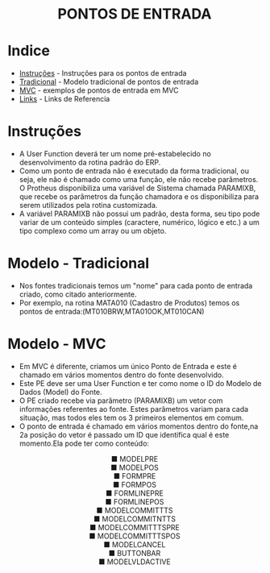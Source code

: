<h1 align="center">
    PONTOS DE ENTRADA
</h1>

# Indice

* [Instruções](#Instruções) - Instruções para os pontos de entrada
* [Tradicional](#Tradicional) - Modelo tradicional de pontos de entrada
* [MVC](#MVC) - exemplos de pontos de entrada em MVC
* [Links](#Links) - Links de Referencia 

# Instruções

- A User Function deverá ter um nome pré-estabelecido no desenvolvimento da rotina padrão do ERP. 
- Como um ponto de entrada não é executado da forma tradicional, ou seja, ele não é chamado como uma função, ele não recebe parâmetros. O Protheus disponibiliza uma variável de Sistema chamada PARAMIXB, que recebe os parâmetros da função chamadora e os disponibiliza para serem utilizados pela rotina customizada.
- A variável PARAMIXB não possui um padrão, desta forma, seu tipo pode variar de um conteúdo simples (caractere, numérico, lógico e etc.) a um tipo complexo como um array ou um objeto.


# Modelo - Tradicional

- Nos fontes tradicionais temos um "nome" para cada ponto de entrada criado, como citado anteriormente.
- Por exemplo, na rotina MATA010 (Cadastro de Produtos) temos os pontos de entrada:(MT010BRW,MTA010OK,MT010CAN)

# Modelo - MVC

- Em MVC é diferente, criamos um único Ponto de Entrada e este é chamado em vários momentos dentro do fonte desenvolvido.
- Este PE deve ser uma User Function e ter como nome o ID do Modelo de Dados (Model) do Fonte.
- O PE criado recebe via parâmetro (PARAMIXB) um vetor com informações referentes ao fonte. Estes parâmetros variam para cada situação, mas todos eles tem os 3 primeiros elementos em comum.
- O ponto de entrada é chamado em vários momentos dentro do fonte,na 2a posição do vetor é passado um ID que identifica qual é este momento.Ela pode ter como conteúdo:
<div align="center" >
  <p>■ MODELPRE <br>
  ■ MODELPOS <br>
  ■ FORMPRE <br>
  ■ FORMPOS <br>
  ■ FORMLINEPRE <br>
  ■ FORMLINEPOS <br>
  ■ MODELCOMMITTTS <br>
  ■ MODELCOMMITNTTS <br>
  ■ MODELCOMMITTTSPRE <br>
  ■ MODELCOMMITTTSPOS <br>
  ■ MODELCANCEL <br>
  ■ BUTTONBAR <br>
  ■ MODELVLDACTIVE</p>
</div>